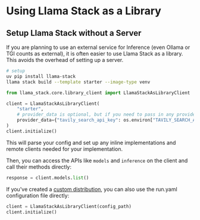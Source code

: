 # Using Llama Stack as a Library

## Setup Llama Stack without a Server
If you are planning to use an external service for Inference (even Ollama or TGI counts as external), it is often easier to use Llama Stack as a library.
This avoids the overhead of setting up a server.
```bash
# setup
uv pip install llama-stack
llama stack build --template starter --image-type venv
```

```python
from llama_stack.core.library_client import LlamaStackAsLibraryClient

client = LlamaStackAsLibraryClient(
    "starter",
    # provider_data is optional, but if you need to pass in any provider specific data, you can do so here.
    provider_data={"tavily_search_api_key": os.environ["TAVILY_SEARCH_API_KEY"]},
)
client.initialize()
```

This will parse your config and set up any inline implementations and remote clients needed for your implementation.

Then, you can access the APIs like `models` and `inference` on the client and call their methods directly:

```python
response = client.models.list()
```

If you've created a [custom distribution](https://llama-stack.readthedocs.io/en/latest/distributions/building_distro.html), you can also use the run.yaml configuration file directly:

```python
client = LlamaStackAsLibraryClient(config_path)
client.initialize()
```
